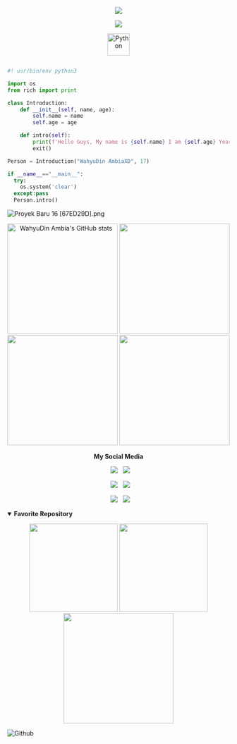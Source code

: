 <!--<h1 align="center">Hi 👋, I'm WahyuXD</h1>

<p align="left">
  <img src="https://raw.githubusercontent.com/salesp07/salesp07/output/github-contribution-grid-snake.svg" />
</p>-->
<p align="center">
   <img src="https://img.shields.io/badge/Profile-WahyuDin Ambia-blue?style=flat-square">
<p align="center">
  <img src="https://komarev.com/ghpvc/?username=W4hyuXD&label=Profile+Views&style=flat-square&color=ff0000"/>
</p>
<!--
![Typing SVG](https://readme-typing-svg.herokuapp.com?lines=font=Koulen&size=25&color=light&center=true&width=600&vCenter=true&lines=Hello,+World!)
--->
  <p align="center">
      <a href="https://www.python.org/" target="_blank"><img src="https://img.icons8.com/color/144/000000/python--v1.png" alt="Python" width="50" height="50"/></a>

```python

#! usr/bin/env python3   

import os   
from rich import print

class Introduction:   
    def __init__(self, name, age):
        self.name = name
        self.age = age

    def intro(self):
        print(f'Hello Guys, My name is {self.name} I am {self.age} Years old.')
        exit()    

Person = Introduction("WahyuDin AmbiaXD", 17)   

if __name__=="__main__":
  try:
    os.system('clear')
  except:pass
  Person.intro()
```
![Proyek Baru 16 [67ED29D].png](https://github.com/W4hyuXD/W4hyuXD/assets/131398263/967d35b3-eb0f-490c-b1f8-9137ad3e2014)
<!--
<p align="center"><b>I'm Studying</b></p>
<p align="center">
    <a href="https://www.python.org/" target="_blank"><img src="https://img.icons8.com/color/144/000000/python--v1.png" alt="Python" width="50" height="50"/> </a>
   <a href="https://www.w3.org/html/" target="_blank"> <img src="https://img.icons8.com/color/144/000000/html-5--v1.png" alt="Html5" width="50" height="50"/> </a><a href="https://www.w3schools.com/css/" target="_blank"> <img src="https://img.icons8.com/color/150/000000/css3.png" alt="Css" width="50" height="50"/> </a> <a href="https://developer.mozilla.org/en-US/docs/Web/JavaScript" target="_blank"> <img src="https://img.icons8.com/color/144/000000/javascript--v1.png" alt="javascript" width="50" height="50"/> </a>
</p>
--->
  <p align="center">
     <!---
     <img src="http://github-profile-summary-cards.vercel.app/api/cards/stats?username=W4hyuXD&theme=github_dark" width="300"/>
     --->
     <img src="https://github-readme-stats.vercel.app/api?username=W4hyuXD&show_icons=true&include_all_commits=true&theme=github_dark" alt="WahyuDin Ambia's GitHub stats" width="250"/>
     <img src="https://github-readme-streak-stats.herokuapp.com/?user=W4hyuXD&theme=one_dark_pro" width="250"/>
     <img src="https://github-readme-stats.vercel.app/api/top-langs/?username=W4hyuXD&layout=compact&theme=github_dark&langs_count=12" width="250"/>
     <img src="http://github-profile-summary-cards.vercel.app/api/cards/profile-details?username=W4hyuXD&theme=github_dark" width="250"/><br /></p>
<p align="center"><b>My Social Media</b></p>
<p align="center">
&nbsp; <a href="https://github.com/W4hyuXD" target="_blank" rel="noopener noreferrer"><img src="https://img.shields.io/github/followers/W4hyuXD?label=followers&style=social" /></a>
&nbsp; <a href="https://www.youtube.com/whyuxd" target="_blank" rel="noopener noreferrer"><img src="https://img.shields.io/badge/Youtube-red?logo=Youtube&logoColor=red&labelColor=white" /></a></p>
<p align="center">
&nbsp; <a href="https://www.tiktok.com/@wahyu403_" target="_blank" rel="noopener noreferrer"><img src="https://img.shields.io/badge/Tiktok-black?logo=Tiktok&logoColor=black&labelColor=white"/></a>                          
&nbsp; <a href="https://www.facebook.com/whyu.404" target="_blank" rel="noopener noreferrer"><img src="https://img.shields.io/badge/Facebook-blue?logo=Facebook&logoColor=blue&labelColor=white"/></a>
</p>
<p align="center">
&nbsp; <a href="https://Instagram.com/why.404_" target="_blank" rel="noopener noreferrer"><img src="https://img.shields.io/badge/Instagram-pink?logo=Instagram&logoColor=Instagram&labelColor=white"/></a>
&nbsp; <a href="https://wa.me/233506380966?text=Asalamualaikum+bang" target="_blank" rel="noopener noreferrer"><img src="https://img.shields.io/badge/Whatsapp-green?logo=Whatsapp&logoColor=green&labelColor=white"/></a>
</p>
   
 <!--  <img src="https://avatars.githubusercontent.com/u/69158355?v=4" width="120" height="120" align="left">
<center>
<details open>
   <summary><strong>Contact Me</strong></summary>
<p align="center">
<a href="https://Instagram.com/why.404_"><img src="https://upload.wikimedia.org/wikipedia/commons/9/95/Instagram_logo_2022.svg" alt="alt text" width="45" height="45"></a> 
<a href="https://wa.me/233506380966?text=Asalamualaikum+bang"><img src="https://img.icons8.com/plasticine/100/000000/whatsapp.png" alt="alt text" width="60" height="60"></a>
<a href="https://www.facebook.com/wahyu.567"><img src="https://upload.wikimedia.org/wikipedia/commons/5/51/Facebook_f_logo_%282019%29.svg" alt="alt text" width="45" height="45"></a>
&nbsp;&nbsp;     &nbsp;&nbsp;    &nbsp;&nbsp;   &nbsp;&nbsp;   &nbsp;&nbsp; 
</p>
--->
</details>
<!--
<p align="center"><b>Contact me</b></p>
<p align="center">
&nbsp; <a href="https://api.whatsapp.com/send/?phone=233506380966&text=Hallo+Bang!"><img src="https://img.shields.io/badge/Whatsapp-CHAT-red?logo=Whatsapp&logoColor=Brightgreen&labelColor=white" /></a></p>
--->
<details open>
   <summary><strong>Favorite Repository</strong></summary>
   <p align="center">
   <a href="https://github.com/W4hyuXD/FaceBF"><img width="200" src="https://github-readme-stats.vercel.app/api/pin/?username=W4hyuXD&repo=FaceBF&theme=github_dark"></a>
   <a href="https://github.com/W4hyuXD/unliShare"><img width="200" src="https://github-readme-stats.vercel.app/api/pin/?username=W4hyuXD&repo=unliShare&theme=github_dark"></a>
   <a href="https://github.com/W4hyuXD/Commenter"><img width="250" src="https://github-readme-stats.vercel.app/api/pin/?username=W4hyuXD&repo=Commenter&theme=github_dark"width="250"></a>
  <!-- <a href="https://github.com/WahyuuXD/multiTools"><img width="400" src="https://github-readme-stats.vercel.app/api/pin/?username=WahyuuXD&repo=multiTools&theme=github_dark"></a>-->
</details>
<img lebar="55%" align="kanan" alt="Github" src="https://raw.githubusercontent.com/onimur/.github/master/.resources/git-header.svg" /></p>
<!--
**WahyuuXD/WahyuuXD** is a ✨ _special_ ✨ repository because its `README.md` (this file) appears on your GitHub profile.

Here are some ideas to get you started:

- 🔭 I’m currently working on ...
- 🌱 I’m currently learning ...
- 👯 I’m looking to collaborate on ...
- 🤔 I’m looking for help with ...
- 💬 Ask me about ...
- 📫 How to reach me: ...
- 😄 Pronouns: ...
- ⚡ Fun fact: ...
-->






